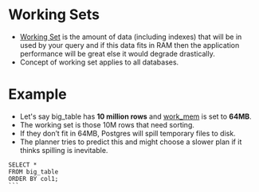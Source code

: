 # Working Sets
- [Working Set](https://shekhargulati.com/2012/01/10/how-working-set-affects-mongodb-performance/) is the amount of data (including indexes) that will be in used by your query and if this data fits in RAM then the application performance will be great else it would degrade drastically.
- Concept of working set applies to all databases.

# Example
- Let's say big_table has **10 million rows** and [work_mem](Working-Memory.md) is set to **64MB**.
- The working set is those 10M rows that need sorting.
- If they don’t fit in 64MB, Postgres will spill temporary files to disk.
- The planner tries to predict this and might choose a slower plan if it thinks spilling is inevitable.

````
SELECT * 
FROM big_table
ORDER BY col1;
```